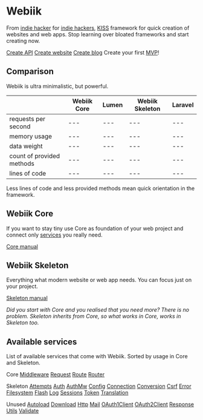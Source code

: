# Webiik
From [indie hacker](https://mihal.me) for [indie hackers](https://www.indiehackers.com), [KISS](https://en.wikipedia.org/wiki/KISS_principle) framework for quick creation of websites and web apps. Stop learning over bloated frameworks and start creating now.

[Create API]()
[Create website]()
[Create blog]()
Create your first [MVP](https://en.wikipedia.org/wiki/Minimum_viable_product)!

## Comparison
Webiik is ultra minimalistic, but powerful.
<!--Todo: Fill table with benchmark results. -->
|   |Webiik Core|Lumen|Webiik Skeleton|Laravel|
|---|---|---|---|---|
|requests per second|---|---|---|---|
|memory usage|---|---|---|---|
|data weight|---|---|---|---|
|count of provided methods|---|---|---|---|
|lines of code|---|---|---|---|

Less lines of code and less provided methods mean quick orientation in the framework.

## Webiik Core
If you want to stay tiny use Core as foundation of your web project and connect only [services](#available-services) you really need.

[Core manual](core.md)

## Webiik Skeleton
Everything what modern website or web app needs. You can focus just on your project.

[Skeleton manual]()

_Did you start with Core and you realised that you need more? There is no problem. Skeleton inherits from Core, so what works in Core, works in Skeleton too._

## Available services
List of available services that come with Webiik. Sorted by usage in Core and Skeleton.

Core
[Middleware]()
[Request]()
[Route]()
[Router]()

Skeleton
[Attempts]()
[Auth](auth.md)
[AuthMw](authMw.md)
[Config]()
[Connection]()
[Conversion]()
[Csrf]()
[Error]()
[Filesystem]()
[Flash]()
[Log]()
[Sessions]()
[Token]()
[Translation]()

Unused
[Autoload]()
[Download]()
[Http]()
[Mail]()
[OAuth1Client](oauth1client.md)
[OAuth2Client](oauth2client.md)
[Response]()
[Utils]()
[Validate]()